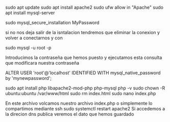 sudo apt update
sudo apt install apache2
sudo ufw allow in "Apache"
sudo apt install mysql-server

sudo mysql_secure_installation       MyPassword

si no nos deja salir de la isntalacion tendremos que eliminar la conexion y volver a conectarnos y con 

sudo mysql -u root -p 

Introducimos la contraseña que hemos puesto
y ejecutamos esta consulta que modificara nuestra contraseña 

ALTER USER 'root'@'localhost' IDENTIFIED WITH mysql_native_password by 'mynewpassword';

sudo apt install php libapache2-mod-php php-mysql
php -v
sudo chown -R ubuntu:ubuntu /var/www/html
sudo rm index.html
sudo nano index.php

En este archivo volcamos nuestro archivo index.php o simplemente lo compartimos mediante ssh
sudo systemctl restart apache2
Si accedemos a la direcion dns publica veremos el dato que hemos guardado